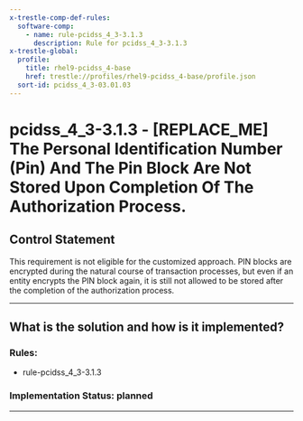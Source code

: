 ```yaml
---
x-trestle-comp-def-rules:
  software-comp:
    - name: rule-pcidss_4_3-3.1.3
      description: Rule for pcidss_4_3-3.1.3
x-trestle-global:
  profile:
    title: rhel9-pcidss_4-base
    href: trestle://profiles/rhel9-pcidss_4-base/profile.json
  sort-id: pcidss_4_3-03.01.03
---
```


# pcidss_4_3-3.1.3 - \[REPLACE_ME\] The Personal Identification Number (Pin) And The Pin Block Are Not Stored Upon Completion Of The Authorization Process.

## Control Statement

This requirement is not eligible for the customized approach. PIN blocks are encrypted
during the natural course of transaction processes, but even if an entity encrypts the
PIN block again, it is still not allowed to be stored after the completion of the
authorization process.

______________________________________________________________________

## What is the solution and how is it implemented?

<!-- For implementation status enter one of: implemented, partial, planned, alternative, not-applicable -->

<!-- Note that the list of rules under ### Rules: is read-only and changes will not be captured after assembly to JSON -->

<!-- Add control implementation description here for control: pcidss_4_3-3.1.3 -->

### Rules:

  - rule-pcidss_4_3-3.1.3

### Implementation Status: planned

______________________________________________________________________
